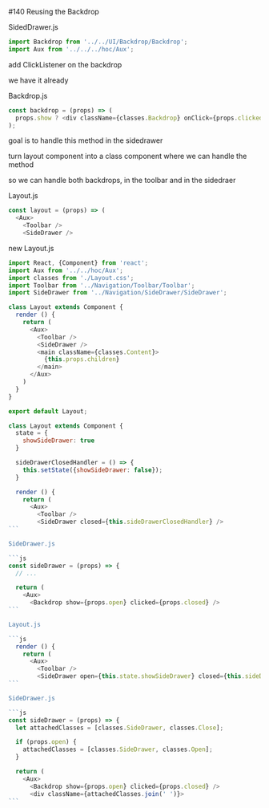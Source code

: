 #140 Reusing the Backdrop

SidedDrawer.js

```js
import Backdrop from '../../UI/Backdrop/Backdrop';
import Aux from '../../../hoc/Aux';
```

add ClickListener on the backdrop

we have it already

Backdrop.js

```js
const backdrop = (props) => (
  props.show ? <div className={classes.Backdrop} onClick={props.clicked}></div> : null
);
```

goal is to handle this method in the sidedrawer

turn layout component into a class component where we can handle the method

so we can handle both backdrops, in the toolbar and in the sidedraer

Layout.js

```js
const layout = (props) => (
  <Aux>
    <Toolbar />
    <SideDrawer />
```

new Layout.js

```js
import React, {Component} from 'react';
import Aux from '../../hoc/Aux';
import classes from './Layout.css';
import Toolbar from '../Navigation/Toolbar/Toolbar';
import SideDrawer from '../Navigation/SideDrawer/SideDrawer';

class Layout extends Component {
  render () {
    return (
      <Aux>
        <Toolbar />
        <SideDrawer />
        <main className={classes.Content}>
          {this.props.children}
        </main>
      </Aux>
    )
  }
}

export default Layout;
```

````js
class Layout extends Component {
  state = {
    showSideDrawer: true
  }

  sideDrawerClosedHandler = () => {
    this.setState({showSideDrawer: false});
  }

  render () {
    return (
      <Aux>
        <Toolbar />
        <SideDrawer closed={this.sideDrawerClosedHandler} />
```

SideDrawer.js

```js
const sideDrawer = (props) => {
  // ...

  return (
    <Aux>
      <Backdrop show={props.open} clicked={props.closed} />
```

Layout.js

```js
  render () {
    return (
      <Aux>
        <Toolbar />
        <SideDrawer open={this.state.showSideDrawer} closed={this.sideDrawerClosedHandler} />
```

SideDrawer.js

```js
const sideDrawer = (props) => {
  let attachedClasses = [classes.SideDrawer, classes.Close];

  if (props.open) {
    attachedClasses = [classes.SideDrawer, classes.Open];
  }

  return (
    <Aux>
      <Backdrop show={props.open} clicked={props.closed} />
      <div className={attachedClasses.join(' ')}>
```






